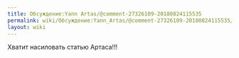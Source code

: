```yaml
---
title: Обсуждение:Yann Artas/@comment-27326109-20180824115535
permalink: wiki/Обсуждение:Yann_Artas/@comment-27326109-20180824115535/
layout: wiki
---
```


Хватит насиловать статью Артаса!!!

